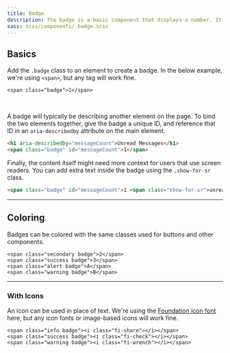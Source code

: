 ```yaml
---
title: Badge
description: The badge is a basic component that displays a number. It's useful for calling out a number of unread items.
sass: scss/components/_badge.scss
---
```


## Basics

Add the `.badge` class to an element to create a badge. In the below example, we're using `<span>`, but any tag will work fine.

```html_example
<span class="badge">1</span>
```

<br>

A badge will typically be describing another element on the page. To bind the two elements together, give the badge a unique ID, and reference that ID in an `aria-describedby` attribute on the main element.

```html
<h1 aria-describedby="messageCount">Unread Messages</h1>
<span class="badge" id="messageCount">1</span>
```

Finally, the content itself might need more context for users that use screen readers. You can add extra text inside the badge using the `.show-for-sr` class.

```html
<span class="badge" id="messageCount">1 <span class="show-for-sr">unread message</span></span>
```

---

## Coloring

Badges can be colored with the same classes used for buttons and other components.

```html_example
<span class="secondary badge">2</span>
<span class="success badge">3</span>
<span class="alert badge">A</span>
<span class="warning badge">B</span>
```

---

### With Icons

An icon can be used in place of text. We're using the [Foundation icon font](http://zurb.com/playground/foundation-icon-fonts-3) here, but any icon fonts or image-based icons will work fine.

```html_example
<span class="info badge"><i class="fi-share"></i></span>
<span class="success badge"><i class="fi-check"></i></span>
<span class="warning badge"><i class="fi-wrench"></i></span>
```
